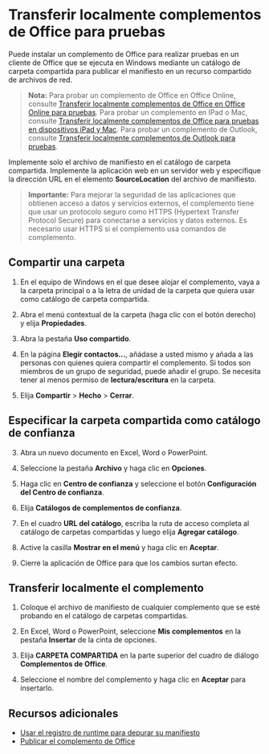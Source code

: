 
# Transferir localmente complementos de Office para pruebas

Puede instalar un complemento de Office para realizar pruebas en un cliente de Office que se ejecuta en Windows mediante un catálogo de carpeta compartida para publicar el manifiesto en un recurso compartido de archivos de red. 

>**Nota:** Para probar un complemento de Office en Office Online, consulte [Transferir localmente complementos de Office en Office Online para pruebas](sideload-office-add-ins-for-testing.md). Para probar un complemento en IPad o Mac, consulte [Transferir localmente complementos de Office para pruebas en dispositivos iPad y Mac](sideload-an-office-add-in-on-ipad-and-mac.md ). Para probar un complemento de Outlook, consulte [Transferir localmente complementos de Outlook para pruebas](sideload-outlook-add-ins-for-testing.md ).

Implemente solo el archivo de manifiesto en el catálogo de carpeta compartida. Implemente la aplicación web en un servidor web y especifique la dirección URL en el elemento **SourceLocation** del archivo de manifiesto.

 >**Importante:** Para mejorar la seguridad de las aplicaciones que obtienen acceso a datos y servicios externos, el complemento tiene que usar un protocolo seguro como HTTPS (Hypertext Transfer Protocol Secure) para conectarse a servicios y datos externos. Es necesario usar HTTPS si el complemento usa comandos de complemento.

## Compartir una carpeta

1. En el equipo de Windows en el que desee alojar el complemento, vaya a la carpeta principal o a la letra de unidad de la carpeta que quiera usar como catálogo de carpeta compartida.

2. Abra el menú contextual de la carpeta (haga clic con el botón derecho) y elija **Propiedades**.

3. Abra la pestaña **Uso compartido**.

4. En la página **Elegir contactos...**, añádase a usted mismo y añada a las personas con quienes quiera compartir el complemento. Si todos son miembros de un grupo de seguridad, puede añadir el grupo. Se necesita tener al menos permiso de **lectura/escritura** en la carpeta. 

5. Elija **Compartir** > **Hecho** > **Cerrar**.

## Especificar la carpeta compartida como catálogo de confianza

      
3. Abra un nuevo documento en Excel, Word o PowerPoint.
    
4. Seleccione la pestaña **Archivo** y haga clic en **Opciones**.
    
5. Haga clic en **Centro de confianza** y seleccione el botón **Configuración del Centro de confianza**.
    
6. Elija **Catálogos de complementos de confianza**.
    
7. En el cuadro **URL del catálogo**, escriba la ruta de acceso completa al catálogo de carpetas compartidas y luego elija **Agregar catálogo**.
    
8. Active la casilla **Mostrar en el menú** y haga clic en **Aceptar**.

9. Cierre la aplicación de Office para que los cambios surtan efecto.
    
## Transferir localmente el complemento


1. Coloque el archivo de manifiesto de cualquier complemento que se esté probando en el catálogo de carpetas compartidas.

2. En Excel, Word o PowerPoint, seleccione **Mis complementos** en la pestaña **Insertar** de la cinta de opciones.

3. Elija **CARPETA COMPARTIDA** en la parte superior del cuadro de diálogo **Complementos de Office**.

4. Seleccione el nombre del complemento y haga clic en **Aceptar** para insertarlo.


## Recursos adicionales

- [Usar el registro de runtime para depurar su manifiesto](../develop/use-runtime-logging-to-debug-manifest.md)
- [Publicar el complemento de Office](../publish/publish.md)
    
